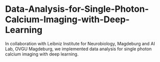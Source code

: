 # Data-Analysis-for-Single-Photon-Calcium-Imaging-with-Deep-Learning
In collaboration with Leibniz Institute for Neurobiology, Magdeburg and AI Lab, OVGU Magdeburg, we implemented data analysis for single photon calcium imaging with deep learning.
